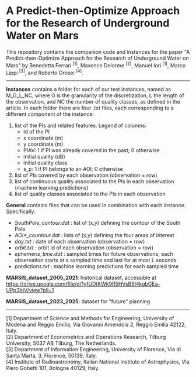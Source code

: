 # A Predict-then-Optimize Approach for the Research of Underground Water on Mars
This repository contains the companion code and instances for the paper "A Predict-then-Optimize Approach for the Research of Underground Water on Mars" by Benedetta Ferrari <sup>[1]</sup>, Maxence Delorme <sup>[2]</sup>, Manuel Iori <sup>[1]</sup>, Marco Lippi <sup>[3]</sup>, and Roberto Orosei <sup>[4]</sup>.

---

**Instances** contains a folder for each of our test instances, named as M_G_L_NC, where G is the granularity of the discretization, L the length of the observation, and NC the number of quality classes, as defined in the article. In each folder there are four .txt files, each corresponding to a different component of the instance:
<ol>
    <li>list of the PIs and related features. Legend of columns:
        <ul>
            <li>Id of the PI</li>
            <li>x coordinate (m)</li>
            <li>y coordinate (m)</li>
            <li>PIAV: 1 if PI was already covered in the past; 0 otherwise</li>
            <li>initial quality (dB)</li>
            <li>initial quality class</li>
            <li>s_p: 1 if PI belongs to an AOI; 0 otherwise</li>
        </ul>
    </li>
    <li>list of PIs covered by each observation (observation = row)</li>
    <li>list of continuous quality associated to the PIs in each observation (machine learning predictions)</li>
    <li>list of quality classes associated to the PIs in each observation</li>
</ol>

**General** contains files that can be used in combination with each instance. Specifically:
<ul>
    <li> <i> SouthPole_contour.dat </i> : list of (x,y) defining the contour of the South Pole</li>
    <li> <i> AOI*_countour.dat </i> : lists of (x,y) defining the four areas of interest</li>
    <li> <i> day.txt </i> : date of each observation (observation = row)</li>
    <li> <i> orbit.txt </i> : orbit id of each observation (observation = row)</li>
    <li> <i> ephemeris_time.dat </i> : sampled times for future observations; each observation starts at a sampled time and last for at most L seconds</li>
    <li> <i> predictions.txt </i> : machine learning predictions for each sampled time</li>
</ul>

**MARSIS_dataset_2005_2021**: historical dataset, accessible at https://drive.google.com/file/d/1yfUDtKWk9R5HVsB9l4kgbGEa-UPp3bIV/view?pli=1

**MARSIS_dataset_2023_2025**: dataset for "future" planning

---

[1] Department of Science and Methods for Engineering, University of Modena and Reggio Emilia, Via Giovanni Amendola 2, Reggio Emilia 42122, Italy. <br>
[2] Department of Econometrics and Operations Research, Tilburg University, 5037 AB Tilburg, The Netherlands. <br>
[3] Department of Information Engineering, University of Florence, Via di Santa Marta, 3, Florence, 50139, Italy. <br>
[4] Institute of Radioastronomy, Italian National Institute of Astrophysics, Via Piero Gobetti 101, Bologna 40129, Italy. <br>
